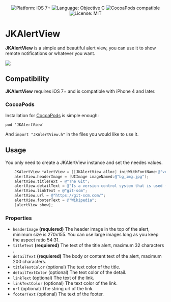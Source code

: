 <p align="center">
    <img src="https://img.shields.io/badge/platform-iOS%207%2B-blue.svg?style=flat-square" alt="Platform: iOS 7+" />
    <img src="https://img.shields.io/badge/language-Obj--C-orange.svg" alt="Language: Objective C" />
    <img src="https://img.shields.io/badge/pod-0.2-green.svg?style=flat-square" alt="CocoaPods compatible" />
    <img src="http://img.shields.io/badge/license-MIT-lightgrey.svg?style=flat-square" alt="License: MIT" />
</p>

# JKAlertView

**JKAlertView** is a simple and beautiful alert view, you can use it to show remote notifications  or whatever you want.

![](https://github.com/kakashysen/JKAlertView/blob/master/demo.gif)

## Compatibility

**JKAlertView** requires iOS 7+ and is compatible with iPhone 4 and later.

### CocoaPods

Installation for [CocoaPods](https://cocoapods.org) is simple enough:

    pod 'JKAlertView'

And `import "JKAlertView.h"` in the files you would like to use it.


## Usage

You only need to create a JKAlertView instance and set the needes values.

```objectivec
    JKAlertView *alertView = [[JKAlertView alloc] initWithFontName:@"verdana"];
    alertView.headerImage = [UIImage imageNamed:@"bg_img.jpg"];
    alertView.titleText = @"The Git";
    alertView.detailText = @"Is a version control system that is used for software development and other version control tasks.";
    alertView.linkText = @"git-scm";
    alertView.url = @"https://git-scm.com/";
    alertView.footerText = @"Wikipedia";
    [alertView show];
```

### Properties

* `headerImage` **(requiered)** The header image in the top of the alert, minimum size is 270x155. You can use large images long as you keep the aspect ratio 54:31.
* `titleText` **(requiered)** The text of the title alert, maximum 32 characters .
* `detailText` **(requiered)** The body or content text of the alert, maximum 200 characters.
* `titleTextColor` (optional) The text color of the title.
* `detailTextColor` (optional) The text color of the detail.
* `linkText` (optional) The text of the link.
* `linkTextColor` (optional) The text color of the link.
* `url` (optional) The string url of the link.
* `footerText` (optional) The text of the footer.




